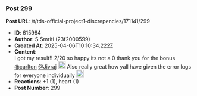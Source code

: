 ### Post 299
**Post URL**: /t/tds-official-project1-discrepencies/171141/299
- **ID**: 615984
- **Author**: S Smriti (23f2000599)
- **Created At**: 2025-04-06T10:10:34.222Z
- **Content**:  
  I got my result!! 2/20 so happy its not a 0 thank you for the bonus <a class="mention" href="/u/carlton">@carlton</a> <a class="mention" href="/u/jivraj">@Jivraj</a> <img src="https://emoji.discourse-cdn.com/google/sob.png?v=14" title=":sob:" class="emoji" alt=":sob:" loading="lazy" width="20" height="20">
Also really great how yall have given the error logs for everyone individually <img src="https://emoji.discourse-cdn.com/google/saluting_face.png?v=14" title=":saluting_face:" class="emoji" alt=":saluting_face:" loading="lazy" width="20" height="20">
- **Reactions**: +1 (1), heart (1)
- **Post Number**: 299

